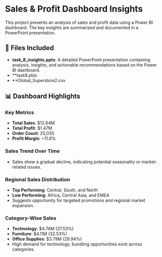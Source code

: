 
# Sales & Profit Dashboard Insights

This project presents an analysis of sales and profit data using a Power BI dashboard. The key insights are summarized and documented in a PowerPoint presentation.

## 📁 Files Included

- **task_8_insights.pptx**: A detailed PowerPoint presentation containing analysis, insights, and actionable recommendations based on the Power BI dashboard.
- **task8.pbix
- **Global_Superstore2.csv

## 📊 Dashboard Highlights

### Key Metrics
- **Total Sales**: $12.64M
- **Total Profit**: $1.47M
- **Order Count**: 25,035
- **Profit Margin**: ~11.6%

### Sales Trend Over Time
- Sales show a gradual decline, indicating potential seasonality or market-related issues.

### Regional Sales Distribution
- **Top Performing**: Central, South, and North
- **Low Performing**: Africa, Central Asia, and EMEA
- Suggests opportunity for targeted promotions and regional market expansion.

### Category-Wise Sales
- **Technology**: $4.74M (37.53%)
- **Furniture**: $4.11M (32.53%)
- **Office Supplies**: $3.79M (29.94%)
- High demand for technology; bundling opportunities exist across categories.


